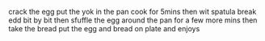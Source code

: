 crack the egg 
put the yok in the pan
cook for 5mins 
then wit spatula break edd bit by bit
then sfuffle the egg around the pan for a few more mins
then take the bread
put the egg and bread on plate and enjoys